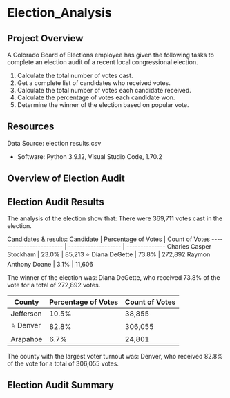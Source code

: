 # Election_Analysis
## Project Overview
A Colorado Board of Elections employee has given the following tasks to complete an election audit of a recent local congressional election.
1. Calculate the total number of votes cast.
2. Get a complete list of candidates who received votes.
3. Calculate the total number of votes each candidate received.
4. Calculate the percentage of votes each candidate won.
5. Determine the winner of the election based on popular vote.
## Resources
Data Source: election results.csv
- Software: Python 3.9.12, Visual Studio Code, 1.70.2
## Overview of Election Audit

## Election Audit Results
The analysis of the election show that:
There were 369,711 votes cast in the election.

Candidates & results:
Candidate                | Percentage of Votes | Count of Votes
------------------------ | ------------------- | --------------
Charles Casper Stockham  | 23.0%               | 85,213
:star: Diana DeGette     | 73.8%               | 272,892
Raymon Anthony Doane     | 3.1%                | 11,606

The winner of the election was:
Diana DeGette, who received 73.8% of the vote for a total of 272,892 votes.

County                   | Percentage of Votes | Count of Votes
------------------------ | ------------------- | --------------
Jefferson                | 10.5%               | 38,855
:star: Denver            | 82.8%               | 306,055
Arapahoe                 | 6.7%                | 24,801

The county with the largest voter turnout was:
Denver, who received 82.8% of the vote for a total of 306,055 votes.

## Election Audit Summary
